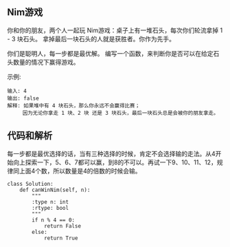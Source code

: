 ## Nim游戏

你和你的朋友，两个人一起玩 Nim游戏：桌子上有一堆石头，每次你们轮流拿掉 1 - 3 块石头。 拿掉最后一块石头的人就是获胜者。你作为先手。

你们是聪明人，每一步都是最优解。 编写一个函数，来判断你是否可以在给定石头数量的情况下赢得游戏。

示例:
	
	输入: 4
	输出: false 
	解释: 如果堆中有 4 块石头，那么你永远不会赢得比赛；
	     因为无论你拿走 1 块、2 块 还是 3 块石头，最后一块石头总是会被你的朋友拿走。

## 代码和解析

每一步都是最优选择的话，当有三种选择的时候，肯定不会选择输的走法。从4开始向上探索一下，5、6、7都可以赢，到8的不可以。再试一下9、10、11、12，规律同上面4个数，所以数量是4的倍数的时候会输。

	class Solution:
	    def canWinNim(self, n):
	        """
	        :type n: int
	        :rtype: bool
	        """
	        if n % 4 == 0:
	            return False
	        else:
	            return True
